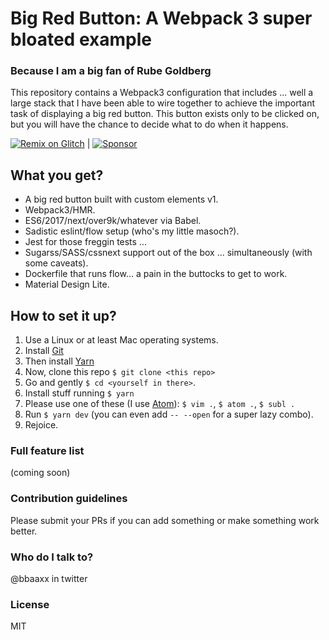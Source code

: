 # Big Red Button:  A Webpack 3 super bloated example

### Because I am a big fan of Rube Goldberg

This repository contains a Webpack3 configuration that includes ... well a large
stack that I have been able to wire together to achieve the
important task of displaying a big red button. This button exists only to be
clicked on, but you will have the chance to decide what to do when it happens.

[![Remix on Glitch](https://cdn.glitch.com/2703baf2-b643-4da7-ab91-7ee2a2d00b5b%2Fremix-button.svg)](https://glitch.com/edit/#!/import/github/bbaaxx/big-red-button) | [![Sponsor](https://app.codesponsor.io/embed/evfM51iMuVNdWE8pxRQxnMcn/bbaaxx/big-red-button.svg)](https://app.codesponsor.io/link/evfM51iMuVNdWE8pxRQxnMcn/bbaaxx/big-red-button)

## What you get? ##

* A big red button built with custom elements v1.
* Webpack3/HMR.
* ES6/2017/next/over9k/whatever via Babel.
* Sadistic eslint/flow setup (who's my little masoch?).
* Jest for those freggin tests ...
* Sugarss/SASS/cssnext support out of the box ... simultaneously (with some caveats).
* Dockerfile that runs flow... a pain in the buttocks to get to work.
* Material Design Lite.

## How to set it up? ##

1. Use a Linux or at least Mac operating systems.
2. Install [Git](https://git-scm.com/)
3. Then install [Yarn](https://yarnpkg.com)
4. Now, clone this repo `$ git clone <this repo>`
5. Go and gently `$ cd <yourself in there>`.
6. Install stuff running `$ yarn`
7. Please use one of these (I use [Atom](https://atom.io/)): `$ vim .`, `$ atom .`, `$ subl .`
8. Run `$ yarn dev` (you can even add `-- --open` for a super lazy combo).
9. Rejoice.

### Full feature list ###

(coming soon)

### Contribution guidelines ###

Please submit your PRs if you can add something or make something
work better.

### Who do I talk to? ###

@bbaaxx in twitter

### License ###
MIT
